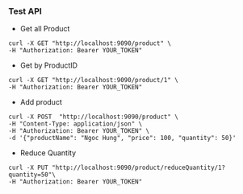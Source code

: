 ### Test API
- Get all Product
```shell
curl -X GET "http://localhost:9090/product" \
-H "Authorization: Bearer YOUR_TOKEN"
```

- Get by ProductID
```shell
curl -X GET "http://localhost:9090/product/1" \
-H "Authorization: Bearer YOUR_TOKEN"
```

- Add product
```shell
curl -X POST  "http://localhost:9090/product" \
-H "Content-Type: application/json" \
-H "Authorization: Bearer YOUR_TOKEN" \
-d '{"productName": "Ngoc Hung", "price": 100, "quantity": 50}'
```
- Reduce Quantity
```shell
curl -X PUT "http://localhost:9090/product/reduceQuantity/1?quantity=50"\
-H "Authorization: Bearer YOUR_TOKEN" 
```
